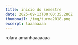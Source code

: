 ```yaml
---
title: inicio do semestre
date: 2025-09-13T00:00:35.286Z
thumbnail: /img/turma2018.png
excerpt: laaaaaaaa
---
```

rolara amanhaaaaaaa